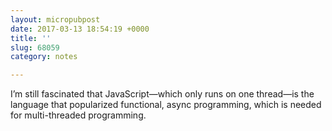 ```yaml
---
layout: micropubpost
date: 2017-03-13 18:54:19 +0000
title: ''
slug: 68059
category: notes

---
```

I’m still fascinated that JavaScript—which only runs on one thread—is the language that popularized functional, async programming, which is needed for multi-threaded programming.
